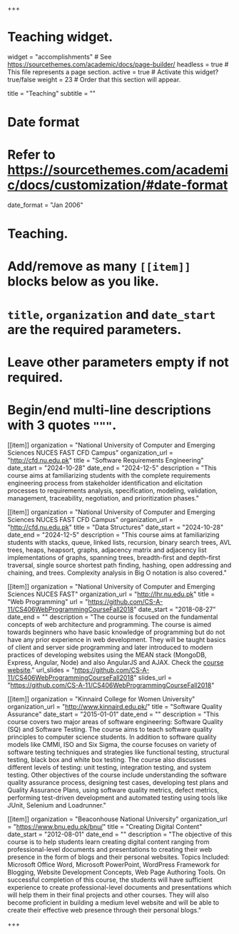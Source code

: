 +++
# Teaching widget.
widget = "accomplishments"  # See https://sourcethemes.com/academic/docs/page-builder/
headless = true  # This file represents a page section.
active = true  # Activate this widget? true/false
weight = 23  # Order that this section will appear.

title = "Teaching"
subtitle = ""

# Date format
#   Refer to https://sourcethemes.com/academic/docs/customization/#date-format
date_format = "Jan 2006"

# Teaching.
#   Add/remove as many `[[item]]` blocks below as you like.
#   `title`, `organization` and `date_start` are the required parameters.
#   Leave other parameters empty if not required.
#   Begin/end multi-line descriptions with 3 quotes `"""`.

[[item]]
  organization = "National University of Computer and Emerging Sciences NUCES FAST CFD Campus"
  organization_url = "http://cfd.nu.edu.pk"
  title = "Software Requirements Engineering"
  date_start = "2024-10-28"
  date_end = "2024-12-5"
  description = "This course aims at familiarizing students with the complete requirements engineering process from stakeholder identification and elicitation processes to requirements analysis, specification, modeling, validation, management, traceability, negotiation, and prioritization phases."

[[item]]
  organization = "National University of Computer and Emerging Sciences NUCES FAST CFD Campus"
  organization_url = "http://cfd.nu.edu.pk"
  title = "Data Structures"
  date_start = "2024-10-28"
  date_end = "2024-12-5"
  description = "This course aims at familiarizing students with stacks, queue, linked lists, recursion, binary search trees, AVL trees, heaps, heapsort, graphs, adjacency matrix and adjacency list implementations of graphs, spanning trees, breadth-first and depth-first traversal, single source shortest path finding, hashing, open addressing and chaining, and trees. Complexity analysis in Big O notation is also covered."

[[item]]
  organization = "National University of Computer and Emerging Sciences NUCES FAST"
  organization_url = "http://lhr.nu.edu.pk"
  title = "Web Programming"
  url = "https://github.com/CS-A-11/CS406WebProgrammingCourseFall2018"
  date_start = "2018-08-27"
  date_end = ""
  description = "The course is focused on the fundamental concepts of web architecture and programming. The course is aimed towards beginners who have basic knowledge of programming but do not have any prior experience in web development. They will be taught basics of client and server side programming and later introduced to modern practices of developing websites using the MEAN stack (MongoDB, Express, Angular, Node) and also AngularJS and AJAX. Check the [course website](https://github.com/CS-A-11/CS406WebProgrammingCourseFall2018)."
  url_slides = "https://github.com/CS-A-11/CS406WebProgrammingCourseFall2018"
  slides_url = "https://github.com/CS-A-11/CS406WebProgrammingCourseFall2018"

[[item]]
  organization = "Kinnaird College for Women University"
  organization_url = "http://www.kinnaird.edu.pk/"
  title = "Software Quality Assurance"
  date_start = "2015-01-01"
  date_end = ""
  description = "This course covers two major areas of software engineering: Software Quality (SQ) and Software Testing. The course aims to teach software quality principles to computer science students.  In addition to software quality models like CMMI, ISO and Six Sigma, the course focuses on variety of software testing techniques and strategies like functional testing, structural testing, black box and white box testing. The course also discusses different levels of testing: unit testing, integration testing, and system testing. Other objectives of the course include understanding the software quality assurance process, designing test cases, developing test plans and Quality Assurance Plans, using software quality metrics, defect metrics, performing test-driven development and automated testing using tools like JUnit, Selenium and Loadrunner."

[[item]]
  organization = "Beaconhouse National University"
  organization_url = "https://www.bnu.edu.pk/bnu/"
  title = "Creating Digital Content"
  date_start = "2012-08-01"
  date_end = ""
  description = "The objective of this course is to help students learn creating digital content ranging from professional-level documents and presentations to creating their web presence in the form of blogs and their personal websites. Topics Included: Microsoft Office Word, Microsoft PowerPoint, WordPress Framework for Blogging, Website Development Concepts, Web Page Authoring Tools. On successful completion of this course, the students will have sufficient experience to create professional-level documents and presentations which will help them in their final projects and other courses. They will also become proficient in building a medium level website and will be able to create their effective web presence through their personal blogs."


+++
